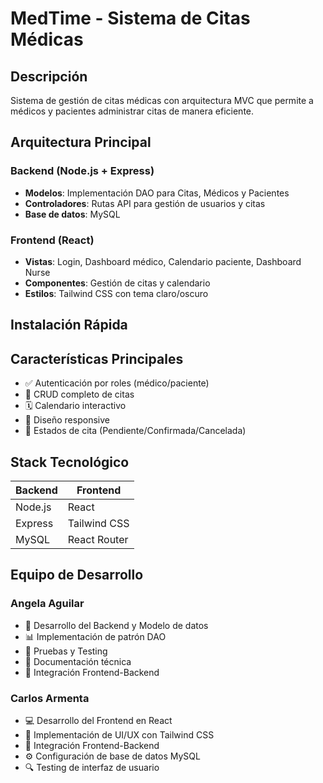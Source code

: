 # MedTime - Sistema de Citas Médicas

## Descripción
Sistema de gestión de citas médicas con arquitectura MVC que permite a médicos y pacientes administrar citas de manera eficiente.

## Arquitectura Principal

### Backend (Node.js + Express)
- **Modelos**: Implementación DAO para Citas, Médicos y Pacientes
- **Controladores**: Rutas API para gestión de usuarios y citas
- **Base de datos**: MySQL

### Frontend (React)
- **Vistas**: Login, Dashboard médico, Calendario paciente, Dashboard Nurse
- **Componentes**: Gestión de citas y calendario
- **Estilos**: Tailwind CSS con tema claro/oscuro

## Instalación Rápida




## Características Principales
- ✅ Autenticación por roles (médico/paciente)
- 📅 CRUD completo de citas
- 🗓️ Calendario interactivo
- 📱 Diseño responsive
- 🔄 Estados de cita (Pendiente/Confirmada/Cancelada)

## Stack Tecnológico
| Backend | Frontend |
|---------|----------|
| Node.js | React |
| Express | Tailwind CSS |
| MySQL | React Router |



## Equipo de Desarrollo

### Angela Aguilar
- 🔧 Desarrollo del Backend y Modelo de datos
- 📊 Implementación de patrón DAO
- 🧪 Pruebas y Testing
- 📝 Documentación técnica
- 🔄 Integración Frontend-Backend

### Carlos Armenta
- 💻 Desarrollo del Frontend en React
- 🎨 Implementación de UI/UX con Tailwind CSS
- 🔄 Integración Frontend-Backend
- ⚙️ Configuración de base de datos MySQL
- 🔍 Testing de interfaz de usuario
